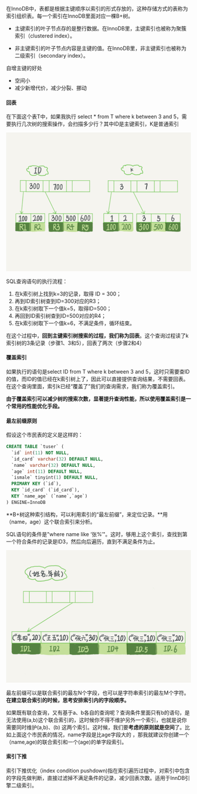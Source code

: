 在InnoDB中，表都是根据主键顺序以索引的形式存放的，这种存储方式的表称为索引组织表。每一个索引在InnoDB里面对应一棵B+树。

- 主键索引的叶子节点存的是整行数据。在InnoDB里，主键索引也被称为聚簇索引（clustered index）。

- 非主键索引的叶子节点内容是主键的值。在InnoDB里，非主键索引也被称为二级索引（secondary index）。

自增主键的好处

- 空间小
- 减少新增代价，减少分裂、挪动

#### 回表

在下面这个表T中，如果我执行 select * from T where k between 3 and 5，需要执行几次树的搜索操作，会扫描多少行？其中ID是主键索引，K是普通索引

<img src="./img/2.1.png" style="zoom:80%;" />

SQL查询语句的执行流程：

1. 在k索引树上找到k=3的记录，取得 ID = 300；
2. 再到ID索引树查到ID=300对应的R3；
3. 在k索引树取下一个值k=5，取得ID=500；
4. 再回到ID索引树查到ID=500对应的R4；
5. 在k索引树取下一个值k=6，不满足条件，循环结束。

在这个过程中，**回到主键索引树搜索的过程，我们称为回表**。这个查询过程读了k索引树的3条记录（步骤1、3和5），回表了两次（步骤2和4）

#### 覆盖索引

如果执行的语句是select ID from T where k between 3 and 5，这时只需要查ID的值，而ID的值已经在k索引树上了，因此可以直接提供查询结果，不需要回表。在这个查询里面，索引k已经“覆盖了”我们的查询需求，我们称为覆盖索引。

**由于覆盖索引可以减少树的搜索次数，显著提升查询性能，所以使用覆盖索引是一个常用的性能优化手段。**

#### 最左前缀原则

假设这个市民表的定义是这样的：

```sql
CREATE TABLE `tuser` (
  `id` int(11) NOT NULL,
  `id_card` varchar(32) DEFAULT NULL,
  `name` varchar(32) DEFAULT NULL,
  `age` int(11) DEFAULT NULL,
  `ismale` tinyint(1) DEFAULT NULL,
  PRIMARY KEY (`id`),
  KEY `id_card` (`id_card`),
  KEY `name_age` (`name`,`age`)
) ENGINE=InnoDB
```

**B+树这种索引结构，可以利用索引的“最左前缀”，来定位记录。**用（name，age）这个联合索引来分析。

SQL语句的条件是"where name like ‘张%’"。这时，够用上这个索引，查找到第一个符合条件的记录是ID3，然后向后遍历，直到不满足条件为止。

<img src="./img/2.2.jpg" style="zoom:80%;" />

最左前缀可以是联合索引的最左N个字段，也可以是字符串索引的最左M个字符。**在建立联合索引的时候，思考安排索引内的字段顺序。**

如果既有联合查询，又有基于a、b各自的查询呢？查询条件里面只有b的语句，是无法使用(a,b)这个联合索引的，这时候你不得不维护另外一个索引，也就是说你需要同时维护(a,b)、(b) 这两个索引。这时候，我们要**考虑的原则就是空间**了。比如上面这个市民表的情况，name字段是比age字段大的 ，那我就建议你创建一个（name,age)的联合索引和一个(age)的单字段索引。

#### 索引下推

索引下推优化（index condition pushdown)指在索引遍历过程中，对索引中包含的字段先做判断，直接过滤掉不满足条件的记录，减少回表次数。适用于InnDB引擎二级索引。

